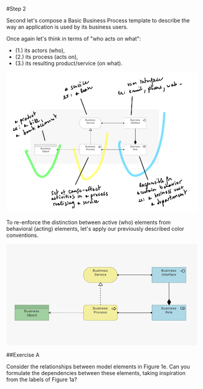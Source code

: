 #Step 2

Second let's compose a Basic Business Process template to describe the way an application is used by its business users. 

Once again let's think in terms of "who acts on what": 

- (1.) its actors (who), 
- (2.) its process (acts on), 
- (3.) its resulting product/service (on what).

![Figure 1d](img/03.png)


To re-enforce the distinction between active (who) elements from behavioral (acting) elements, let's apply our previously described color conventions.


![Figure 1e](img/04.png)


##Exercise A

Consider the relationships between model elements in Figure 1e. Can you formulate the dependencies between these elements, taking inspiration from the labels of Figure 1a?

